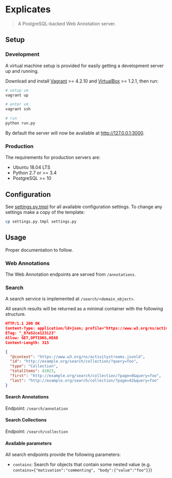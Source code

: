 # Explicates

> A PostgreSQL-backed Web Annotation server.

## Setup

### Development

A virtual machine setup is provided for easily getting a development server up
and running.

Download and install
[Vagrant](https://www.vagrantup.com/) >= 4.2.10 and
[VirtualBox](https://www.virtualbox.org/) >= 1.2.1,
then run:

```bash
# setup vm
vagrant up

# enter vm
vagrant ssh

# run
python run.py
```

By default the server will now be available at http://127.0.0.1:3000.

### Production

The requirements for production servers are:

- Ubuntu 18.04 LTS
- Python 2.7 or >= 3.4
- PostgreSQL >= 10

## Configuration

See [settings.py.tmpl](settings.py.tmpl) for all available configuration
settings. To change any settings make a copy of the template:

```bash
cp settings.py.tmpl settings.py
```

## Usage

Proper documentation to follow.

### Web Annotations

The Web Annotation endpoints are served from `/annotations`.

### Search

A search service is implemented at `/search/<domain_object>`.

All search results will be returned as a minimal container with the following
structure.

```json
HTTP/1.1 200 OK
Content-Type: application/ld+json; profile="https://www.w3.org/ns/activitystreams.jsonld"
ETag: "_87e52ce123123"
Allow: GET,OPTIONS,HEAD
Content-Length: 315

{
  "@context": "https://www.w3.org/ns/activitystreams.jsonld",
  "id": "http://example.org/search/collection/?query=foo",
  "type": "Collection",
  "totalItems": 42023,
  "first": "http://example.org/search/collection/?page=0&query=foo",
  "last": "http://example.org/search/collection/?page=42&query=foo"
}
```

#### Search Annotations

Endpoint: `/search/annotation`

#### Search Collections

Endpoint: `/search/collection`

#### Available parameters

All search endpoints provide the following parameters:

- `contains`: Search for objects that contain some nested value
(e.g. `contains={"motivation":"commenting", "body":{"value":"foo"}}`)
